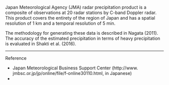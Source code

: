 
Japan Meteorological Agency (JMA) radar precipitation product is a composite of observations at 20 radar stations by C-band Doppler radar. This product covers the entirety of the region of Japan and has a spatial resolution of 1 km and a temporal resolution of 5 min.

The methodology for generating these data is described in Nagata (2011). The accuracy of the estimated precipitation in terms of heavy precipitation is evaluated in Shakti et al. (2016).

----
Reference

- Japan Meteorological Business Support Center (http://www. jmbsc.or.jp/jp/online/file/f-online30110.html, in Japanese)
- 


